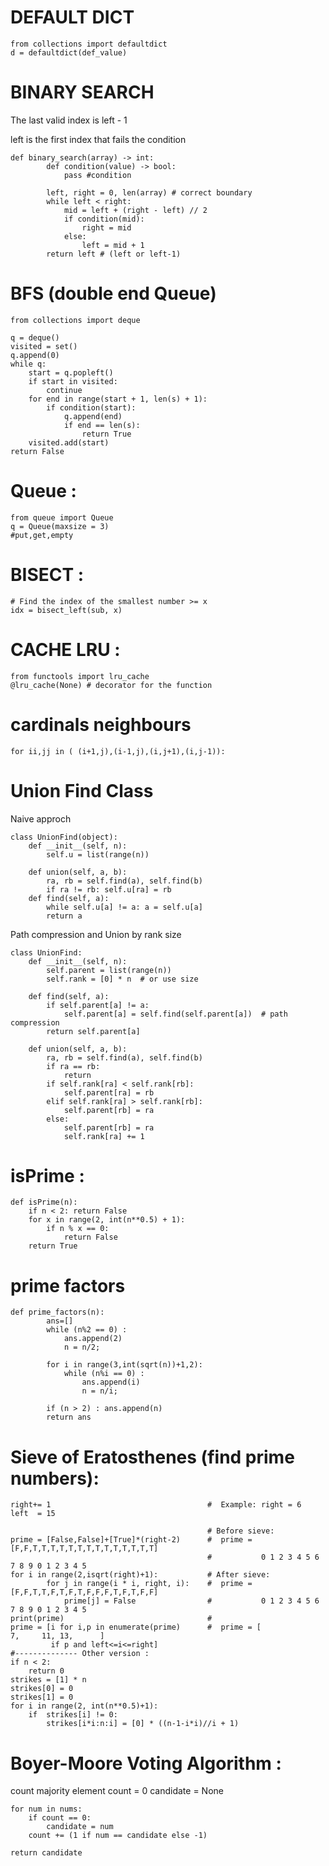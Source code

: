 # DEFAULT DICT
	from collections import defaultdict
	d = defaultdict(def_value)


# BINARY SEARCH

The last valid index is left - 1

left is the first index that fails the condition

    def binary_search(array) -> int:
    	    def condition(value) -> bool:
    	        pass #condition
    
    	    left, right = 0, len(array) # correct boundary
    	    while left < right: 
    	        mid = left + (right - left) // 2
    	        if condition(mid):
    	            right = mid
    	        else:
    	            left = mid + 1
    	    return left # (left or left-1)

# BFS (double end Queue)
	from collections import deque
	  
	q = deque()
	visited = set()
	q.append(0)
	while q:
	    start = q.popleft()
	    if start in visited:
	        continue
	    for end in range(start + 1, len(s) + 1):
	        if condition(start):
	            q.append(end)
	            if end == len(s):
	                return True
	    visited.add(start)
	return False

# Queue :
	from queue import Queue
	q = Queue(maxsize = 3)
	#put,get,empty


# BISECT :
	# Find the index of the smallest number >= x
	idx = bisect_left(sub, x)  

# CACHE LRU :
	from functools import lru_cache
	@lru_cache(None) # decorator for the function


# cardinals neighbours
	for ii,jj in ( (i+1,j),(i-1,j),(i,j+1),(i,j-1)):


# Union Find Class
Naive approch

    class UnionFind(object):
        def __init__(self, n):
            self.u = list(range(n))
            
        def union(self, a, b):
            ra, rb = self.find(a), self.find(b)
            if ra != rb: self.u[ra] = rb
        def find(self, a):
            while self.u[a] != a: a = self.u[a]
            return a

Path compression and Union by rank size

    class UnionFind:
        def __init__(self, n):
            self.parent = list(range(n))
            self.rank = [0] * n  # or use size

        def find(self, a):
            if self.parent[a] != a:
                self.parent[a] = self.find(self.parent[a])  # path compression
            return self.parent[a]

        def union(self, a, b):
            ra, rb = self.find(a), self.find(b)
            if ra == rb:
                return
            if self.rank[ra] < self.rank[rb]:
                self.parent[ra] = rb
            elif self.rank[ra] > self.rank[rb]:
                self.parent[rb] = ra
            else:
                self.parent[rb] = ra
                self.rank[ra] += 1



# isPrime :
	def isPrime(n):
        if n < 2: return False
        for x in range(2, int(n**0.5) + 1):
            if n % x == 0:
                return False
        return True

# prime factors 
	def prime_factors(n):
            ans=[]
            while (n%2 == 0) :
                ans.append(2)
                n = n/2; 

            for i in range(3,int(sqrt(n))+1,2):
                while (n%i == 0) :
                    ans.append(i)
                    n = n/i; 

            if (n > 2) : ans.append(n)
            return ans


# Sieve of Eratosthenes (find prime numbers):
	right+= 1                                   #  Example: right = 6   left  = 15

                                                # Before sieve:  
    prime = [False,False]+[True]*(right-2)      #  prime = [F,F,T,T,T,T,T,T,T,T,T,T,T,T,T,T]
                                                #           0 1 2 3 4 5 6 7 8 9 0 1 2 3 4 5
    for i in range(2,isqrt(right)+1):           # After sieve: 
            for j in range(i * i, right, i):    #  prime = [F,F,T,T,F,T,F,T,F,F,F,T,F,T,F,F]
                prime[j] = False                #           0 1 2 3 4 5 6 7 8 9 0 1 2 3 4 5
    print(prime)                                # 
    prime = [i for i,p in enumerate(prime)      #  prime = [              7,     11, 13,      ]
             if p and left<=i<=right] 
    #-------------- Other version :
    if n < 2:
    	return 0
    strikes = [1] * n
    strikes[0] = 0
    strikes[1] = 0
    for i in range(2, int(n**0.5)+1):
        if  strikes[i] != 0:
            strikes[i*i:n:i] = [0] * ((n-1-i*i)//i + 1)


# Boyer-Moore Voting Algorithm :
count majority element
    count = 0
    candidate = None

    for num in nums:
        if count == 0:
            candidate = num
        count += (1 if num == candidate else -1)

    return candidate


